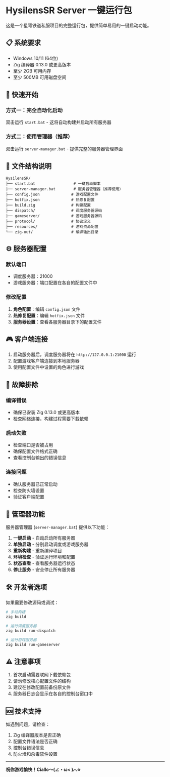 # HysilensSR Server 一键运行包

这是一个星穹铁道私服项目的完整运行包，提供简单易用的一键启动功能。

## 📋 系统要求

- Windows 10/11 (64位)
- Zig 编译器 0.13.0 或更高版本
- 至少 2GB 可用内存
- 至少 500MB 可用磁盘空间

## 🚀 快速开始

### 方式一：完全自动化启动

双击运行 `start.bat` - 这将自动构建并启动所有服务器

### 方式二：使用管理器（推荐）

双击运行 `server-manager.bat` - 提供完整的服务器管理界面

## 📁 文件结构说明

```
HysilensSR/
├── start.bat                 # 一键启动脚本
├── server-manager.bat        # 服务器管理器（推荐使用）
├── config.json              # 游戏配置文件
├── hotfix.json              # 热修复配置
├── build.zig                # 构建配置
├── dispatch/                # 调度服务器源码
├── gameserver/              # 游戏服务器源码
├── protocol/                # 协议定义
├── resources/               # 游戏资源配置
└── zig-out/                 # 编译输出目录
```

## ⚙️ 服务器配置

### 默认端口

- 调度服务器：21000
- 游戏服务器：端口配置在各自的配置文件中

### 修改配置

1. **角色配置**：编辑 `config.json` 文件
2. **热修复配置**：编辑 `hotfix.json` 文件
3. **服务器设置**：查看各服务器目录下的配置文件

## 🎮 客户端连接

1. 启动服务器后，调度服务器将在 `http://127.0.0.1:21000` 运行
2. 配置游戏客户端连接到本地服务器
3. 使用配置文件中设置的角色进行游戏

## 🔧 故障排除

### 编译错误

- 确保已安装 Zig 0.13.0 或更高版本
- 检查网络连接，构建过程需要下载依赖

### 启动失败

- 检查端口是否被占用
- 确保配置文件格式正确
- 查看控制台输出的错误信息

### 连接问题

- 确认服务器已正常启动
- 检查防火墙设置
- 验证客户端配置

## 📝 管理器功能

服务器管理器 (`server-manager.bat`) 提供以下功能：

1. **一键启动** - 自动启动所有服务器
2. **单独启动** - 分别启动调度或游戏服务器
3. **重新构建** - 重新编译项目
4. **环境检查** - 验证运行环境和配置
5. **状态查看** - 查看服务器运行状态
6. **停止服务** - 安全停止所有服务器

## 🛠️ 开发者选项

如果需要修改源码或调试：

```bash
# 手动构建
zig build

# 运行调度服务器
zig build run-dispatch

# 运行游戏服务器
zig build run-gameserver
```

## ⚠️ 注意事项

1. 首次启动需要联网下载依赖包
2. 请勿修改核心配置文件的结构
3. 建议在修改配置前备份原文件
4. 服务器日志会显示在各自的控制台窗口中

## 🆘 技术支持

如遇到问题，请检查：

1. Zig 编译器版本是否正确
2. 配置文件语法是否正确
3. 控制台错误信息
4. 防火墙和杀毒软件设置

---

**祝你游戏愉快！Ciallo～(∠・ω< )⌒☆**
